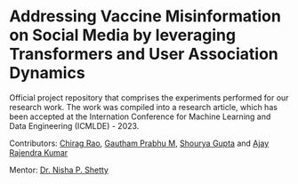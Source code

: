 # Addressing Vaccine Misinformation on Social Media by leveraging Transformers and User Association Dynamics

Official project repository that comprises the experiments performed for our research work. The work was compiled into a research article, which has been accepted at the Internation Conference for Machine Learning and Data Engineering (ICMLDE) - 2023. 

Contributors: [Chirag Rao](https://github.com/SpaceFace02), [Gautham Prabhu M](https://github.com/GauthamPrabhuM), [Shourya Gupta](https://github.com/shourya2002-geek) and [Ajay Rajendra Kumar](https://github.com/ajaystar8)

Mentor: [Dr. Nisha P. Shetty](https://scholar.google.co.in/citations?user=o4fHE34AAAAJ&hl=en)

